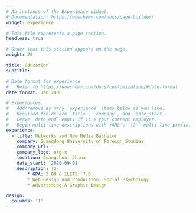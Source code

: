 ```yaml
---
# An instance of the Experience widget.
# Documentation: https://wowchemy.com/docs/page-builder/
widget: experience

# This file represents a page section.
headless: true

# Order that this section appears on the page.
weight: 20

title: Education
subtitle:

# Date format for experience
#   Refer to https://wowchemy.com/docs/customization/#date-format
date_format: Jan 2006

# Experiences.
#   Add/remove as many `experience` items below as you like.
#   Required fields are `title`, `company`, and `date_start`.
#   Leave `date_end` empty if it's your current employer.
#   Begin multi-line descriptions with YAML's `|2-` multi-line prefix.
experience:
  - title: Networks and New Media Bachelor
    company: Guangdong University of Foreign Studies
    company_url: ''
    company_logo: org-x
    location: Guangzhou, China
    date_start: '2020-09-01'
    description: |2-
        * GPA: 3.89 & ILETS: 7.0
        * Web Design and Production, Social Psychology
        * Advertising & Graphic Design

design:
  columns: '1'
---
```


